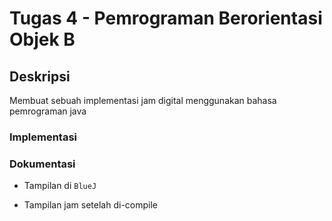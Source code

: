 # Tugas 4 - Pemrograman Berorientasi Objek B

## Deskripsi
Membuat sebuah implementasi jam digital menggunakan bahasa pemrograman java

### Implementasi

### Dokumentasi
- Tampilan di `BlueJ`

- Tampilan jam setelah di-compile
  


